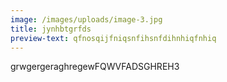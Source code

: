 ```yaml
---
image: /images/uploads/image-3.jpg
title: jynhbtgrfds
preview-text: qfnosqijfniqsnfihsnfdihnhiqfnhiq
---
```

grwgergeraghregewFQWVFADSGHREH3
